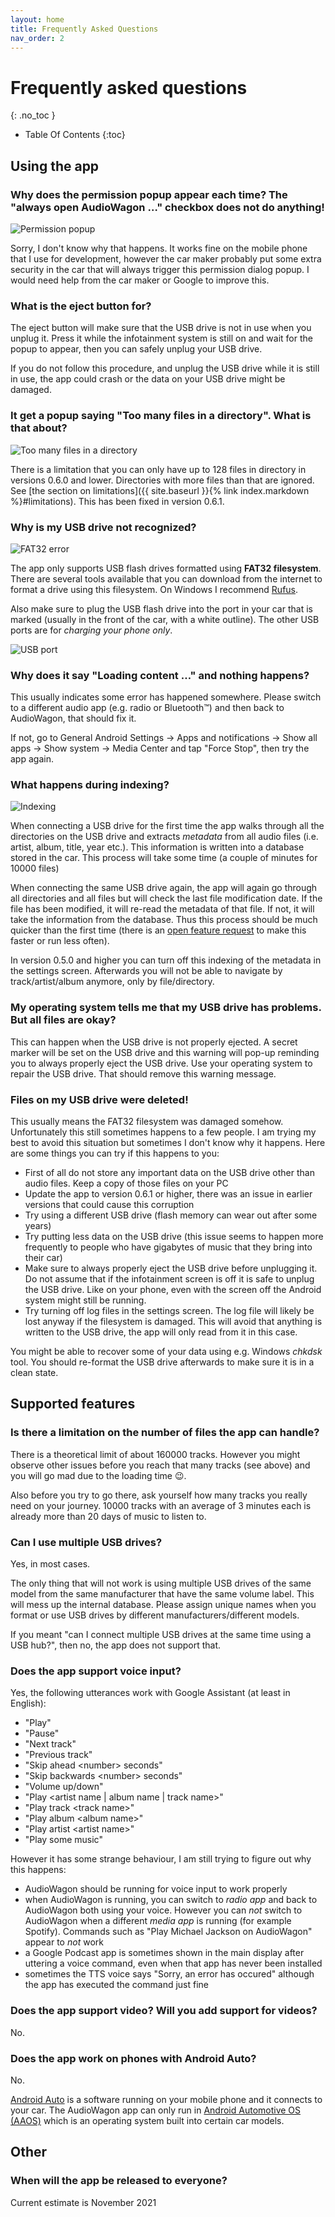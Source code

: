 ```yaml
---
layout: home
title: Frequently Asked Questions
nav_order: 2
---
```


# Frequently asked questions
{: .no_toc }

- Table Of Contents
{:toc}

## Using the app

### Why does the permission popup appear each time? The "always open AudioWagon &hellip;" checkbox does not do anything!

![Permission popup](/img/allow_access.jpg)

Sorry, I don't know why that happens. It works fine on the mobile phone that I use for development, however the car
maker probably put some extra security in the car that will always trigger this permission dialog popup. I would need
help from the car maker or Google to improve this.

### What is the eject button for?

The eject button will make sure that the USB drive is not in use when you unplug it. Press it while the infotainment
system is still on and wait for the popup to appear, then you can safely unplug your USB drive.

If you do not follow this procedure, and unplug the USB drive while it is still in use, the app could crash or the data
on your USB drive might be damaged. 

### It get a popup saying "Too many files in a directory". What is that about?

![Too many files in a directory](/img/too_many_files.jpg)

There is a limitation that you can only have up to 128 files in directory in versions 0.6.0 and lower. Directories with
more files than that are ignored. See [the section on limitations]({{ site.baseurl }}{% link index.markdown
%}#limitations). This has been fixed in version 0.6.1.

### Why is my USB drive not recognized?

![FAT32 error](/img/fat32_error.jpg)

The app only supports USB flash drives formatted using **FAT32 filesystem**. There are several tools available that you
can download from the internet to format a drive using this filesystem. On Windows I recommend
[Rufus](https://rufus.ie/en/).

Also make sure to plug the USB flash drive into the port in your car that is marked (usually in the front of the car,
with a white outline). The other USB ports are for *charging your phone only*.

![USB port](/img/port.jpg)

### Why does it say "Loading content &hellip;" and nothing happens?

This usually indicates some error has happened somewhere. Please switch to a different audio app (e.g. radio or
Bluetooth™) and then back to AudioWagon, that should fix it.

If not, go to General Android Settings &#8594; Apps and notifications &#8594; Show all
apps &#8594; Show system &#8594; Media Center and tap "Force Stop", then try the app again.

### What happens during indexing?

![Indexing](/img/indexing.jpg)

When connecting a USB drive for the first time the app walks through all the directories on the USB drive and extracts
*metadata* from all audio files (i.e. artist, album, title, year etc.). This information is written into a database
stored in the car. This process will take some time (a couple of minutes for 10000 files)

When connecting the same USB drive again, the app will again go through all directories and all files but will check the
last file modification date. If the file has been modified, it will re-read the metadata of that file. If not, it will
take the information from the database. Thus this process should be much quicker than the first time (there is an [open
feature request](https://github.com/MoleMan1024/audiowagon/issues/21) to make this faster or run less often).

In version 0.5.0 and higher you can turn off this indexing of the metadata in the settings screen. Afterwards you will
not be able to navigate by track/artist/album anymore, only by file/directory.

### My operating system tells me that my USB drive has problems. But all files are okay?

This can happen when the USB drive is not properly ejected. A secret marker will be set on the USB drive and this
warning will pop-up reminding you to always properly eject the USB drive. Use your operating system to repair the USB
drive. That should remove this warning message.

### Files on my USB drive were deleted!

This usually means the FAT32 filesystem was damaged somehow. Unfortunately this still sometimes happens to a few people.
I am trying my best to avoid this situation but sometimes I don't know why it happens. Here are some things you can try
if this happens to you:

- First of all do not store any important data on the USB drive other than audio files. Keep a copy of those files on
  your PC
- Update the app to version 0.6.1 or higher, there was an issue in earlier versions that could cause this corruption
- Try using a different USB drive (flash memory can wear out after some years)
- Try putting less data on the USB drive (this issue seems to happen more frequently to people who have gigabytes of
  music that they bring into their car)
- Make sure to always properly eject the USB drive before unplugging it. Do not assume that if the infotainment screen
  is off it is safe to unplug the USB drive. Like on your phone, even with the screen off the Android system might still
  be running.
- Try turning off log files in the settings screen. The log file will likely be lost anyway if the filesystem is
  damaged. This will avoid that anything is written to the USB drive, the app will only read from it in this case.

You might be able to recover some of your data using e.g. Windows *chkdsk* tool. You should re-format the USB drive 
afterwards to make sure it is in a clean state.


## Supported features

### Is there a limitation on the number of files the app can handle?

There is a theoretical limit of about 160000 tracks. However you might observe other issues before you reach that many
tracks (see above) and you will go mad due to the loading time 😉. 

Also before you try to go there, ask yourself how many tracks you really need on your journey. 10000 tracks with an
average of 3 minutes each is already more than 20 days of music to listen to.

### Can I use multiple USB drives?

Yes, in most cases.

The only thing that will not work is using multiple USB drives of the same model from the same
manufacturer that have the same volume label. This will mess up the internal database. Please assign unique names when
you format or use USB drives by different manufacturers/different models.

If you meant "can I connect multiple USB drives at the same time using a USB hub?", then no, the app does not support
that.

### Does the app support voice input?

Yes, the following utterances work with Google Assistant (at least in English):

- "Play"
- "Pause"
- "Next track"
- "Previous track"
- "Skip ahead &lt;number&gt; seconds"
- "Skip backwards &lt;number&gt; seconds"
- "Volume up/down"
- "Play &lt;artist name &#x7c; album name &#x7c; track name&gt;"
- "Play track &lt;track name&gt;"
- "Play album &lt;album name&gt;"
- "Play artist &lt;artist name&gt;"
- "Play some music"

However it has some strange behaviour, I am still trying to figure out why this happens:

- AudioWagon should be running for voice input to work properly
- when AudioWagon is running, you can switch to *radio app* and back to AudioWagon both using your voice. However you
  can *not* switch to AudioWagon when a different *media app* is running (for example Spotify). Commands such as "Play
  Michael Jackson on AudioWagon" appear to *not* work
- a Google Podcast app is sometimes shown in the main display after uttering a voice command, even when that app has
  never been installed
- sometimes the TTS voice says "Sorry, an error has occured" although the app has executed the command just fine


### Does the app support video? Will you add support for videos?

No.

### Does the app work on phones with Android Auto?

No.

[Android Auto](https://www.android.com/auto/) is a software running on your mobile phone and it connects to your car.
The AudioWagon app can only run in
[Android Automotive OS (AAOS)](https://developers.google.com/cars/design/automotive-os) which is an operating system
built into certain car models.


## Other

### When will the app be released to everyone?

Current estimate is November 2021

